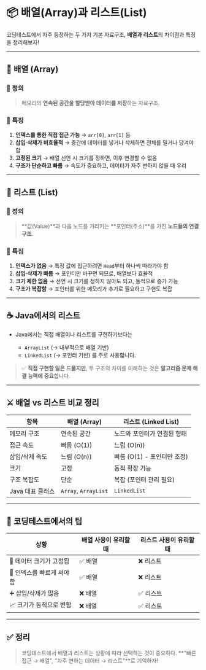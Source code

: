 # 📦 배열(Array)과 리스트(List)

코딩테스트에서 자주 등장하는 두 가지 기본 자료구조,
**배열과 리스트**의 차이점과 특징을 정리해보자!

---

## 📁 배열 (Array)

### 🔹 정의

> 메모리의 **연속된 공간을 할당받아 데이터를 저장**하는 자료구조.

### 🔸 특징

1. **인덱스를 통한 직접 접근 가능** → `arr[0]`, `arr[1]` 등
2. **삽입·삭제가 비효율적**
   → 중간에 데이터를 넣거나 삭제하면 전체를 밀거나 당겨야 함
3. **고정된 크기**
   → 배열 선언 시 크기를 정하면, 이후 변경할 수 없음
4. **구조가 단순하고 빠름**
   → 속도가 중요하고, 데이터가 자주 변하지 않을 때 유리

---

## 🔗 리스트 (List)

### 🔹 정의

> \*\*값(Value)\*\*과 다음 노드를 가리키는 \*\*포인터(주소)\*\*를 가진 **노드들의 연결 구조**.

### 🔸 특징

1. **인덱스가 없음**
   → 특정 값에 접근하려면 `Head`부터 하나씩 따라가야 함
2. **삽입·삭제가 빠름**
   → 포인터만 바꾸면 되므로, 배열보다 효율적
3. **크기 제한 없음**
   → 선언 시 크기를 정하지 않아도 되고, 동적으로 증가 가능
4. **구조가 복잡함**
   → 포인터를 위한 메모리가 추가로 필요하고 구현도 복잡

---

## ☕ Java에서의 리스트

* Java에서는 직접 배열이나 리스트를 구현하기보다는

  * `ArrayList` (→ 내부적으로 배열 기반)
  * `LinkedList` (→ 포인터 기반)
    를 주로 사용합니다.

> ✅ **직접 구현할 일은 드물지만**, 두 구조의 차이를 이해하는 것은 **알고리즘 문제 해결 능력에 중요**합니다.

---

## ⚔️ 배열 vs 리스트 비교 정리

| 항목          | 배열 (Array)           | 리스트 (Linked List)   |
| ----------- | -------------------- | ------------------- |
| 메모리 구조      | 연속된 공간               | 노드와 포인터가 연결된 형태     |
| 접근 속도       | 빠름 (O(1))            | 느림 (O(n))           |
| 삽입/삭제 속도    | 느림 (O(n))            | 빠름 (O(1) - 포인터만 조정) |
| 크기          | 고정                   | 동적 확장 가능            |
| 구조 복잡도      | 단순                   | 복잡 (포인터 관리 필요)      |
| Java 대표 클래스 | `Array`, `ArrayList` | `LinkedList`        |

---

## 🧠 코딩테스트에서의 팁

| 상황               | 배열 사용이 유리할 때 | 리스트 사용이 유리할 때 |
| ---------------- | ------------ | ------------- |
| 💾 데이터 크기가 고정됨   | ✅ 배열         | ❌ 리스트         |
| 🔄 인덱스를 빠르게 써야 함 | ✅ 배열         | ❌ 리스트         |
| ➕ 삽입/삭제가 많음      | ❌ 배열         | ✅ 리스트         |
| 📈 크기가 동적으로 변함   | ❌ 배열         | ✅ 리스트         |

---

## ✅ 정리

> 코딩테스트에서 배열과 리스트는 상황에 따라 선택하는 것이 중요하다.
> \*\*"빠른 접근 → 배열", "자주 변하는 데이터 → 리스트"\*\*로 기억하자!